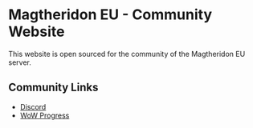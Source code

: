 # Magtheridon EU - Community Website
This website is open sourced for the community of the Magtheridon EU server.

## Community Links
 - [Discord](https://discord.gg/KvdhrmB)
 - [WoW Progress](https://www.wowprogress.com/pve/eu/magtheridon)
